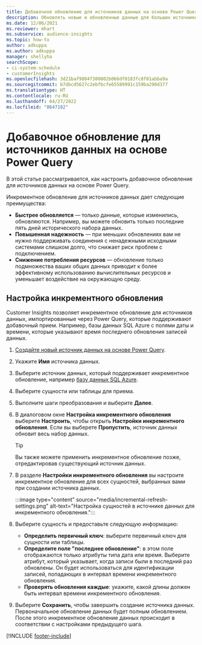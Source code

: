 ```yaml
---
title: Добавочное обновление для источников данных на основе Power Query
description: Обновлять новые и обновленные данные для больших источников данных на основе Power Query.
ms.date: 12/06/2021
ms.reviewer: mhart
ms.subservice: audience-insights
ms.topic: how-to
author: adkuppa
ms.author: adkuppa
manager: shellyha
searchScope:
- ci-system-schedule
- customerInsights
ms.openlocfilehash: 3d21baf9804f300802b066df0183fc8f01abba9a
ms.sourcegitcommit: b7dbcd5627c2ebfbcfe65589991c159ba290d377
ms.translationtype: HT
ms.contentlocale: ru-RU
ms.lasthandoff: 04/27/2022
ms.locfileid: "8647182"
---
```

# <a name="incremental-refresh-for-data-sources-based-on-power-query"></a>Добавочное обновление для источников данных на основе Power Query

В этой статье рассматривается, как настроить добавочное обновление для источников данных на основе Power Query.

Инкрементное обновление для источников данных дает следующие преимущества:

- **Быстрее обновляется** — только данные, которые изменились, обновляются. Например, вы можете обновить только последние пять дней исторического набора данных.
- **Повышенная надежность** — при меньших обновлениях вам не нужно поддерживать соединения с ненадежными исходными системами слишком долго, что снижает риск проблем с подключением.
- **Снижение потребления ресурсов** — обновление только подмножества ваших общих данных приводит к более эффективному использованию вычислительных ресурсов и уменьшает воздействие на окружающую среду.

## <a name="configure-incremental-refresh"></a>Настройка инкрементного обновления

Customer Insights позволяет инкрементное обновление для источников данных, импортированные через Power Query, которые поддерживают добавочный прием. Например, базы данных SQL Azure с полями даты и времени, которые указывают время последнего обновления записей данных.

1. [Создайте новый источник данных на основе Power Query](connect-power-query.md).

1. Укажите **Имя** источника данных.

1. Выберите источник данных, который поддерживает инкрементное обновление, например [базу данных SQL Azure](/power-query/connectors/azuresqldatabase).

1. Выберите сущности или таблицы для приема.

1. Выполните шаги преобразования и выберите **Далее**.

1. В диалоговом окне **Настройка инкрементного обновления** выберите **Настроить**, чтобы открыть **Настройки инкрементного обновления**. Если вы выберете **Пропустить**, источник данных обновит весь набор данных.
   > [!TIP]
   > Вы также можете применить инкрементное обновление позже, отредактировав существующий источник данных.

1. В разделе **Настройки инкрементного обновления** вы настроите инкрементное обновление для всех сущностей, выбранных вами при создании источника данных.

   :::image type="content" source="media/incremental-refresh-settings.png" alt-text="Настройка сущностей в источнике данных для инкрементного обновления.":::

1. Выберите сущность и предоставьте следующую информацию:

   - **Определить первичный ключ**: выберите первичный ключ для сущности или таблицы.
   - **Определите поле "последнее обновление"**: в этом поле отображаются только атрибуты типа дата или время. Выберите атрибут, который указывает, когда записи были в последний раз обновлены. Он будет использоваться для идентификации записей, попадающих в интервал времени инкрементного обновления.
   - **Проверять обновления каждые**: укажите, какой длины должен быть интервал времени инкрементного обновления.

1. Выберите **Сохранить**, чтобы завершить создание источника данных. Первоначальное обновление данных будет полным обновлением. После этого инкрементное обновление данных происходит в соответствии с настройками предыдущего шага.


[!INCLUDE [footer-include](includes/footer-banner.md)]
